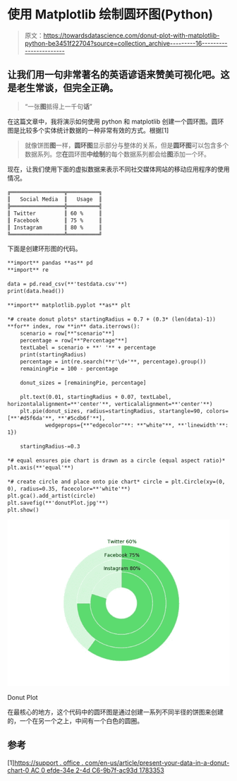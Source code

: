 # 使用 Matplotlib 绘制圆环图(Python)

> 原文：<https://towardsdatascience.com/donut-plot-with-matplotlib-python-be3451f22704?source=collection_archive---------16----------------------->

## 让我们用一句非常著名的英语谚语来赞美可视化吧。这是老生常谈，但完全正确。

> “一张**图**抵得上一千句**话**”

在这篇文章中，我将演示如何使用 python 和 matplotlib 创建一个圆环图。圆环图是比较多个实体统计数据的一种非常有效的方式。根据[1]

> 就像饼图**图**一样，**圆环图**显示部分与整体的关系，但是**圆环图**可以包含多个数据系列。您**在**圆环图**中绘制**的每个数据系列都会给**图**添加一个环。

现在，让我们使用下面的虚拟数据来表示不同社交媒体网站的移动应用程序的使用情况。

```
╔═════════════════╦══════════╗
║   Social Media  ║   Usage  ║
╠═════════════════╬══════════╣
║ Twitter         ║ 60 %     ║
║ Facebook        ║ 75 %     ║
║ Instagram       ║ 80 %     ║
╚═════════════════╩══════════╝
```

下面是创建环形图的代码。

```
**import** pandas **as** pd
**import** re

data = pd.read_csv(**'testdata.csv'**)
print(data.head())

**import** matplotlib.pyplot **as** plt

*# create donut plots* startingRadius = 0.7 + (0.3* (len(data)-1))
**for** index, row **in** data.iterrows():
    scenario = row[**"scenario"**]
    percentage = row[**"Percentage"**]
    textLabel = scenario + **' '** + percentage
    print(startingRadius)
    percentage = int(re.search(**r'\d+'**, percentage).group())
    remainingPie = 100 - percentage

    donut_sizes = [remainingPie, percentage]

    plt.text(0.01, startingRadius + 0.07, textLabel, horizontalalignment=**'center'**, verticalalignment=**'center'**)
    plt.pie(donut_sizes, radius=startingRadius, startangle=90, colors=[**'#d5f6da'**, **'#5cdb6f'**],
            wedgeprops={**"edgecolor"**: **"white"**, **'linewidth'**: 1})

    startingRadius-=0.3

*# equal ensures pie chart is drawn as a circle (equal aspect ratio)* plt.axis(**'equal'**)

*# create circle and place onto pie chart* circle = plt.Circle(xy=(0, 0), radius=0.35, facecolor=**'white'**)
plt.gca().add_artist(circle)
plt.savefig(**'donutPlot.jpg'**)
plt.show()
```

![](img/f2785156432ec6b42f5b041c2f00aef2.png)

Donut Plot

在最核心的地方，这个代码中的圆环图是通过创建一系列不同半径的饼图来创建的，一个在另一个之上，中间有一个白色的圆圈。

## 参考

[1][https://support . office . com/en-us/article/present-your-data-in-a-donut-chart-0 AC 0 efde-34e 2-4d C6-9b7f-ac93d 1783353](https://support.office.com/en-us/article/present-your-data-in-a-doughnut-chart-0ac0efde-34e2-4dc6-9b7f-ac93d1783353)